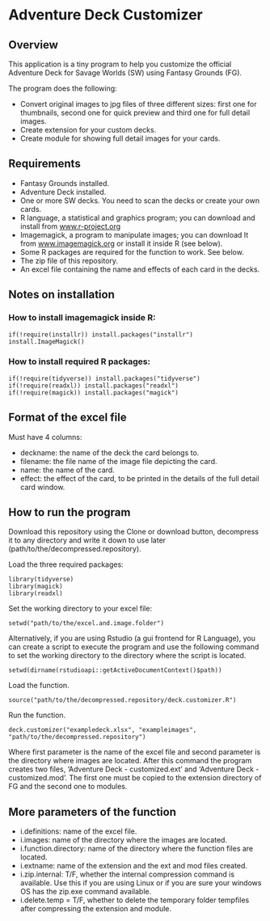 # Adventure Deck Customizer

## Overview

This application is a tiny program to help you customize the official Adventure Deck for Savage Worlds (SW) using Fantasy Grounds (FG).

The program does the following:

* Convert original images to jpg files of three different sizes: first one for thumbnails, second one for quick preview and third one for full detail images.
* Create extension for your custom decks.
* Create module for showing full detail images for your cards.

## Requirements

* Fantasy Grounds installed.
* Adventure Deck installed.
* One or more SW decks. You need to scan the decks or create your own cards.
* R language, a statistical and graphics program; you can download and install from www.r-project.org
* Imagemagick, a program to manipulate images; you can download It from www.imagemagick.org or install it inside R (see below).
* Some R packages are required for the function to work. See below.
* The zip file of this repository.
* An excel file containing the name and effects of each card in the decks.

## Notes on installation

### How to install imagemagick inside R:

```
if(!require(installr)) install.packages("installr")
install.ImageMagick()
```

### How to install required R packages:

```
if(!require(tidyverse)) install.packages("tidyverse")
if(!require(readxl)) install.packages("readxl")
if(!require(magick)) install.packages("magick")
```

## Format of the excel file

Must have 4 columns:

* deckname: the name of the deck the card belongs to.
* filename: the file name of the image file depicting the card.
* name: the name of the card.
* effect: the effect of the card, to be printed in the details of the full detail card window.

## How to run the program

Download this repository using the Clone or download button, decompress it to any directory and write it down to use later (path/to/the/decompressed.repository).

Load the three required packages:

```
library(tidyverse)
library(magick)
library(readxl)
```

Set the working directory to your excel file:

```
setwd("path/to/the/excel.and.image.folder")
```

Alternatively, if you are using Rstudio (a gui frontend for R Language), you can create a script to execute the program and use the following command to set the working directory to the directory where the script is located.

```
setwd(dirname(rstudioapi::getActiveDocumentContext()$path))
```

Load the function.

```
source("path/to/the/decompressed.repository/deck.customizer.R")
```

Run the function.

```
deck.customizer("exampledeck.xlsx", "exampleimages", "path/to/the/decompressed.repository")
```

Where first parameter is the name of the excel file and second parameter is the directory where images are located.
After this command the program creates two files, ‘Adventure Deck - customized.ext’ and ‘Adventure Deck - customized.mod’. The first one must be copied to the extension directory of FG and the second one to modules.

## More parameters of the function

* i.definitions: name of the excel file.
* i.images: name of the directory where the images are located.
* i.function.directory: name of the directory where the function files are located.
* i.extname: name of the extension and the ext and mod files created.
* i.zip.internal: T/F, whether the internal compression command is available. Use this if you are using Linux or if you are sure your windows OS has the zip.exe command available.
* i.delete.temp = T/F, whether to delete the temporary folder tempfiles after compressing the extension and module.
